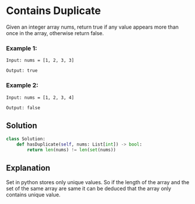 # Contains Duplicate

Given an integer array nums, return true if any value appears more than once in the array, otherwise return false.

### Example 1:

```
Input: nums = [1, 2, 3, 3]

Output: true
```

### Example 2:

```
Input: nums = [1, 2, 3, 4]

Output: false
```

## Solution

```python
class Solution:
    def hasDuplicate(self, nums: List[int]) -> bool:
        return len(nums) != len(set(nums))
```

## Explanation
Set in python stores only unique values. So if the length of the array and the set of the same array are same it can be deduced that the array only contains unique value.